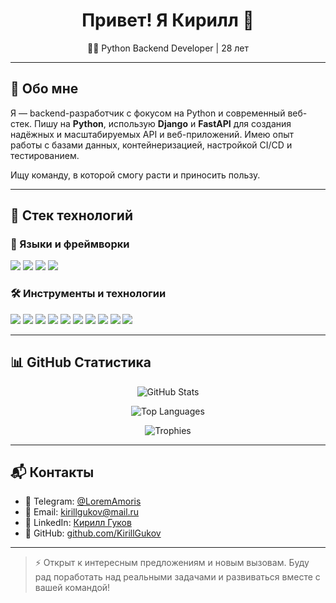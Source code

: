 <h1 align="center">Привет! Я Кирилл 👋</h1>

<p align="center">
  🧑‍💻 Python Backend Developer | 28 лет
</p>

---

## 🚀 Обо мне

Я — backend-разработчик с фокусом на Python и современный веб-стек. Пишу на **Python**, использую **Django** и **FastAPI** для создания надёжных и масштабируемых API и веб-приложений. Имею опыт работы с базами данных, контейнеризацией, настройкой CI/CD и тестированием.

Ищу команду, в которой смогу расти и приносить пользу.

---

## 💼 Стек технологий

### 🧠 Языки и фреймворки

<p>
  <img src="https://img.shields.io/badge/Python-3670A0?style=for-the-badge&logo=python&logoColor=ffdd54" />
  <img src="https://img.shields.io/badge/Django-092E20?style=for-the-badge&logo=django&logoColor=white" />
  <img src="https://img.shields.io/badge/FastAPI-009688?style=for-the-badge&logo=fastapi&logoColor=white" />
  <img src="https://img.shields.io/badge/SQL-4479A1?style=for-the-badge&logo=postgresql&logoColor=white" />
</p>

### 🛠 Инструменты и технологии

<p>
  <img src="https://img.shields.io/badge/REST%20API-FF6F00?style=for-the-badge&logo=api&logoColor=white" />
  <img src="https://img.shields.io/badge/Docker-2496ED?style=for-the-badge&logo=docker&logoColor=white" />
  <img src="https://img.shields.io/badge/Git-F05032?style=for-the-badge&logo=git&logoColor=white" />
  <img src="https://img.shields.io/badge/Redis-DC382D?style=for-the-badge&logo=redis&logoColor=white" />
  <img src="https://img.shields.io/badge/Pytest-0A9EDC?style=for-the-badge&logo=pytest&logoColor=white" />
  <img src="https://img.shields.io/badge/Linux-FCC624?style=for-the-badge&logo=linux&logoColor=black" />
  <img src="https://img.shields.io/badge/Bash-4EAA25?style=for-the-badge&logo=gnubash&logoColor=white" />
  <img src="https://img.shields.io/badge/CI%2FCD-3E8ACC?style=for-the-badge&logo=githubactions&logoColor=white" />
  <img src="https://img.shields.io/badge/Pydantic-2FADAC?style=for-the-badge&logo=python&logoColor=white" />
  <img src="https://img.shields.io/badge/SQLAlchemy-8B0000?style=for-the-badge&logo=python&logoColor=white" />
</p>

---

## 📊 GitHub Статистика

<p align="center">
  <img src="https://github-readme-stats.vercel.app/api?username=KirillGukov&show_icons=true&theme=radical&count_private=true&hide=issues" alt="GitHub Stats" />
</p>

<p align="center">
  <img src="https://github-readme-stats.vercel.app/api/top-langs/?username=KirillGukov&layout=compact&theme=radical" alt="Top Languages" />
</p>

<p align="center">
  <img src="https://github-profile-trophy.vercel.app/?username=KirillGukov&theme=onedark&column=5" alt="Trophies" />
</p>

---

## 📬 Контакты

- 📱 Telegram: [@LoremAmoris](https://t.me/LoremAmoris)  
- 📧 Email: kirillgukov@mail.ru  
- 💼 LinkedIn: [Кирилл Гуков](https://linkedin.com/in/кирилл-гуков-512a52269)  
- 🐙 GitHub: [github.com/KirillGukov](https://github.com/KirillGukov)

---

> ⚡ Открыт к интересным предложениям и новым вызовам. Буду рад поработать над реальными задачами и развиваться вместе с вашей командой!
